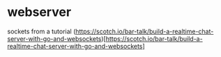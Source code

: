 # webserver
sockets from a tutorial
(https://scotch.io/bar-talk/build-a-realtime-chat-server-with-go-and-websockets)[https://scotch.io/bar-talk/build-a-realtime-chat-server-with-go-and-websockets]


